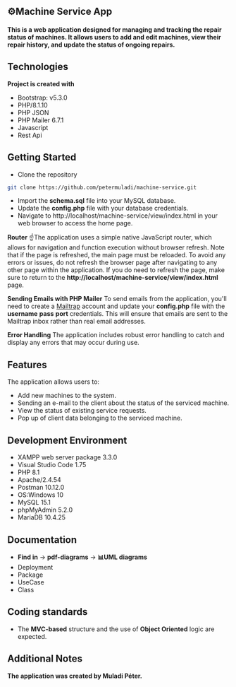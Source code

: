 ## ⚙Machine Service App

#### This is a web application designed for managing and tracking the repair status of machines. It allows users to add and edit machines, view their repair history, and update the status of ongoing repairs.

## Technologies

**Project is created with**

- Bootstrap: v5.3.0
- PHP/8.1.10
- PHP JSON
- PHP Mailer 6.7.1
- Javascript
- Rest Api

## Getting Started

- Clone the repository

```bash
git clone https://github.com/petermuladi/machine-service.git
```
- Import the **schema.sql** file into your MySQL database.
- Update the **config.php** file with your database credentials.
- Navigate to http://localhost/machine-service/view/index.html in your web browser to access the home page.

**Router**
☝The application uses a simple native JavaScript router, which allows for navigation and function execution without browser refresh. Note that if the page is refreshed, the main page must be reloaded.
To avoid any errors or issues, do not refresh the browser page after navigating to any other page within the application. If you do need to refresh the page, make sure to return to the **http://localhost/machine-service/view/index.html** page.

**Sending Emails with PHP Mailer**
To send emails from the application, you'll need to create a [Mailtrap](https://mailtrap.io/) account and update your **config.php** file with the **username** **pass** **port** credentials. This will ensure that emails are sent to the Mailtrap inbox rather than real email addresses.

**Error Handling**
The application includes robust error handling to catch and display any errors that may occur during use.

## Features

The application allows users to:

- Add new machines to the system.
- Sending an e-mail to the client about the status of the serviced machine.
- View the status of existing service requests.
- Pop up of client data belonging to the serviced machine.


## Development Environment

-	XAMPP web server package  3.3.0
-	Visual Studio Code 1.75
-	PHP 8.1
-	Apache/2.4.54 
-	Postman 10.12.0
-	OS:Windows 10
-	MySQL 15.1
-	phpMyAdmin 5.2.0
-	MariaDB 10.4.25

## Documentation
- **Find in** -> **pdf-diagrams** -> **📊UML diagrams**
- Deployment 
- Package 
- UseCase
- Class

## Coding standards
- The **MVC-based** structure and the use of **Object Oriented** logic are expected.

## Additional Notes
**The application was created by Muladi Péter.**